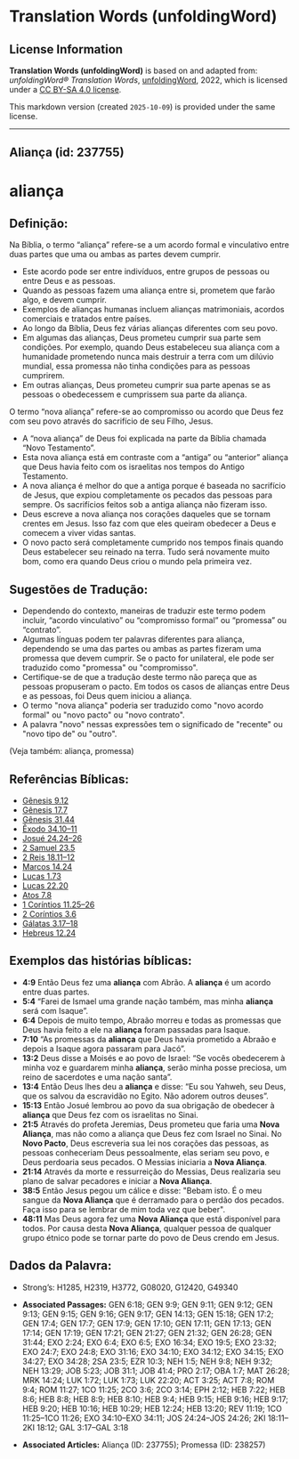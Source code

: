 # Translation Words (unfoldingWord)

## License Information

**Translation Words (unfoldingWord)** is based on and adapted from: _unfoldingWord® Translation Words_, [unfoldingWord](https://unfoldingword.org/utw), 2022, which is licensed under a [CC BY-SA 4.0 license](https://creativecommons.org/licenses/by-sa/4.0/legalcode.en).

This markdown version (created `2025-10-09`) is provided under the same license.



--------------------------------

## Aliança (id: 237755)

aliança
=======

Definição:
----------

Na Bíblia, o termo “aliança” refere\-se a um acordo formal e vinculativo entre duas partes que uma ou ambas as partes devem cumprir.

* Este acordo pode ser entre indivíduos, entre grupos de pessoas ou entre Deus e as pessoas.
* Quando as pessoas fazem uma aliança entre si, prometem que farão algo, e devem cumprir.
* Exemplos de alianças humanas incluem alianças matrimoniais, acordos comerciais e tratados entre países.
* Ao longo da Bíblia, Deus fez várias alianças diferentes com seu povo.
* Em algumas das alianças, Deus prometeu cumprir sua parte sem condições. Por exemplo, quando Deus estabeleceu sua aliança com a humanidade prometendo nunca mais destruir a terra com um dilúvio mundial, essa promessa não tinha condições para as pessoas cumprirem.
* Em outras alianças, Deus prometeu cumprir sua parte apenas se as pessoas o obedecessem e cumprissem sua parte da aliança.

O termo “nova aliança” refere\-se ao compromisso ou acordo que Deus fez com seu povo através do sacrifício de seu Filho, Jesus.

* A “nova aliança” de Deus foi explicada na parte da Bíblia chamada “Novo Testamento”.
* Esta nova aliança está em contraste com a “antiga” ou “anterior” aliança que Deus havia feito com os israelitas nos tempos do Antigo Testamento.
* A nova aliança é melhor do que a antiga porque é baseada no sacrifício de Jesus, que expiou completamente os pecados das pessoas para sempre. Os sacrifícios feitos sob a antiga aliança não fizeram isso.
* Deus escreve a nova aliança nos corações daqueles que se tornam crentes em Jesus. Isso faz com que eles queiram obedecer a Deus e comecem a viver vidas santas.
* O novo pacto será completamente cumprido nos tempos finais quando Deus estabelecer seu reinado na terra. Tudo será novamente muito bom, como era quando Deus criou o mundo pela primeira vez.

Sugestões de Tradução:
----------------------

* Dependendo do contexto, maneiras de traduzir este termo podem incluir, “acordo vinculativo” ou “compromisso formal” ou “promessa” ou “contrato”.
* Algumas línguas podem ter palavras diferentes para aliança, dependendo se uma das partes ou ambas as partes fizeram uma promessa que devem cumprir. Se o pacto for unilateral, ele pode ser traduzido como "promessa" ou "compromisso".
* Certifique\-se de que a tradução deste termo não pareça que as pessoas propuseram o pacto. Em todos os casos de alianças entre Deus e as pessoas, foi Deus quem iniciou a aliança.
* O termo "nova aliança" poderia ser traduzido como "novo acordo formal" ou "novo pacto" ou "novo contrato".
* A palavra "novo" nessas expressões tem o significado de "recente" ou "novo tipo de" ou "outro".

(Veja também: aliança, promessa)

Referências Bíblicas:
---------------------

* [Gênesis 9\.12](https://ref.ly/Gen9:12)
* [Gênesis 17\.7](https://ref.ly/Gen17:7)
* [Gênesis 31\.44](https://ref.ly/Gen31:44)
* [Êxodo 34\.10–11](https://ref.ly/Exod34:10-Exod34:11)
* [Josué 24\.24–26](https://ref.ly/Josh24:24-Josh24:26)
* [2 Samuel 23\.5](https://ref.ly/2Sam23:5)
* [2 Reis 18\.11–12](https://ref.ly/2Kgs18:11-2Kgs18:12)
* [Marcos 14\.24](https://ref.ly/Mark14:24)
* [Lucas 1\.73](https://ref.ly/Luke1:73)
* [Lucas 22\.20](https://ref.ly/Luke22:20)
* [Atos 7\.8](https://ref.ly/Acts7:8)
* [1 Coríntios 11\.25–26](https://ref.ly/1Cor11:25-1Cor11:26)
* [2 Coríntios 3\.6](https://ref.ly/2Cor3:6)
* [Gálatas 3\.17–18](https://ref.ly/Gal3:17-Gal3:18)
* [Hebreus 12\.24](https://ref.ly/Heb12:24)

Exemplos das histórias bíblicas:
--------------------------------

* **4:9** Então Deus fez uma **aliança** com Abrão. A **aliança** é um acordo entre duas partes.
* **5:4** “Farei de Ismael uma grande nação também, mas minha **aliança** será com Isaque”.
* **6:4** Depois de muito tempo, Abraão morreu e todas as promessas que Deus havia feito a ele na **aliança** foram passadas para Isaque.
* **7:10** “As promessas da **aliança** que Deus havia prometido a Abraão e depois a Isaque agora passaram para Jacó”.
* **13:2** Deus disse a Moisés e ao povo de Israel: “Se vocês obedecerem à minha voz e guardarem minha **aliança**, serão minha posse preciosa, um reino de sacerdotes e uma nação santa”.
* **13:4** Então Deus lhes deu a **aliança** e disse: “Eu sou Yahweh, seu Deus, que os salvou da escravidão no Egito. Não adorem outros deuses”.
* **15:13** Então Josué lembrou ao povo da sua obrigação de obedecer à **aliança** que Deus fez com os israelitas no Sinai.
* **21:5** Através do profeta Jeremias, Deus prometeu que faria uma **Nova Aliança**, mas não como a aliança que Deus fez com Israel no Sinai. No **Novo Pacto**, Deus escreveria sua lei nos corações das pessoas, as pessoas conheceriam Deus pessoalmente, elas seriam seu povo, e Deus perdoaria seus pecados. O Messias iniciaria a **Nova Aliança**.
* **21:14** Através da morte e ressurreição do Messias, Deus realizaria seu plano de salvar pecadores e iniciar a **Nova Aliança**.
* **38:5** Então Jesus pegou um cálice e disse: "Bebam isto. É o meu sangue da **Nova Aliança** que é derramado para o perdão dos pecados. Faça isso para se lembrar de mim toda vez que beber".
* **48:11** Mas Deus agora fez uma **Nova Aliança** que está disponível para todos. Por causa desta **Nova Aliança**, qualquer pessoa de qualquer grupo étnico pode se tornar parte do povo de Deus crendo em Jesus.

Dados da Palavra:
-----------------

* Strong’s: H1285, H2319, H3772, G08020, G12420, G49340

* **Associated Passages:** GEN 6:18; GEN 9:9; GEN 9:11; GEN 9:12; GEN 9:13; GEN 9:15; GEN 9:16; GEN 9:17; GEN 14:13; GEN 15:18; GEN 17:2; GEN 17:4; GEN 17:7; GEN 17:9; GEN 17:10; GEN 17:11; GEN 17:13; GEN 17:14; GEN 17:19; GEN 17:21; GEN 21:27; GEN 21:32; GEN 26:28; GEN 31:44; EXO 2:24; EXO 6:4; EXO 6:5; EXO 16:34; EXO 19:5; EXO 23:32; EXO 24:7; EXO 24:8; EXO 31:16; EXO 34:10; EXO 34:12; EXO 34:15; EXO 34:27; EXO 34:28; 2SA 23:5; EZR 10:3; NEH 1:5; NEH 9:8; NEH 9:32; NEH 13:29; JOB 5:23; JOB 31:1; JOB 41:4; PRO 2:17; OBA 1:7; MAT 26:28; MRK 14:24; LUK 1:72; LUK 1:73; LUK 22:20; ACT 3:25; ACT 7:8; ROM 9:4; ROM 11:27; 1CO 11:25; 2CO 3:6; 2CO 3:14; EPH 2:12; HEB 7:22; HEB 8:6; HEB 8:8; HEB 8:9; HEB 8:10; HEB 9:4; HEB 9:15; HEB 9:16; HEB 9:17; HEB 9:20; HEB 10:16; HEB 10:29; HEB 12:24; HEB 13:20; REV 11:19; 1CO 11:25–1CO 11:26; EXO 34:10–EXO 34:11; JOS 24:24–JOS 24:26; 2KI 18:11–2KI 18:12; GAL 3:17–GAL 3:18
* **Associated Articles:** Aliança (ID: 237755); Promessa (ID: 238257)

